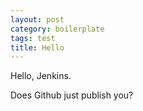 ```yaml
---
layout: post
category: boilerplate
tags: test
title: Hello
---
```

Hello, Jenkins. 

Does Github just publish you?
